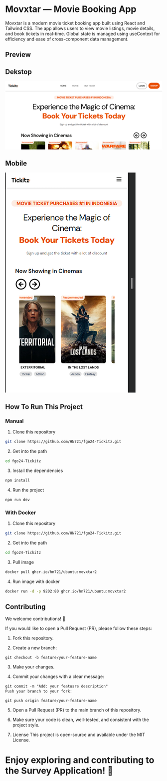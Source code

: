 # Movxtar — Movie Booking App

Movxtar is a modern movie ticket booking app built using React and Tailwind CSS. The app allows users to view movie listings, movie details, and book tickets in real-time. Global state is managed using useContext for efficiency and ease of cross-component data management.

## Preview

## Dekstop

![preview](image1.png)

## Mobile

![web](image2.png)

## How To Run This Project

### Manual

1. Clone this repository

```bash
git clone https://github.com/HN721/fgo24-Tickitz.git
```

2. Get into the path

```bash
cd fgo24-Tickitz
```

3. Install the dependencies

```bash
npm install
```

4. Run the project

```bash
npm run dev
```

### With Docker

1. Clone this repository

```bash
git clone https://github.com/HN721/fgo24-Tickitz.git
```

2. Get into the path

```bash
cd fgo24-Tickitz
```

3. Pull image

```bash
docker pull ghcr.io/hn721/ubuntu:movxtar2
```

4. Run image with docker

```bash
docker run -d -p 9202:80 ghcr.io/hn721/ubuntu:movxtar2
```

## Contributing

We welcome contributions! 🚀

If you would like to open a Pull Request (PR), please follow these steps:

1. Fork this repository.

2. Create a new branch:

```
git checkout -b feature/your-feature-name
```

3. Make your changes.

4. Commit your changes with a clear message:

```
git commit -m "Add: your featusre description"
Push your branch to your fork:
```

```
git push origin feature/your-feature-name
```

5. Open a Pull Request (PR) to the main branch of this repository.

6. Make sure your code is clean, well-tested, and consistent with the project style.

7. License
   This project is open-source and available under the MIT License.

# Enjoy exploring and contributing to the Survey Application! 🎉
